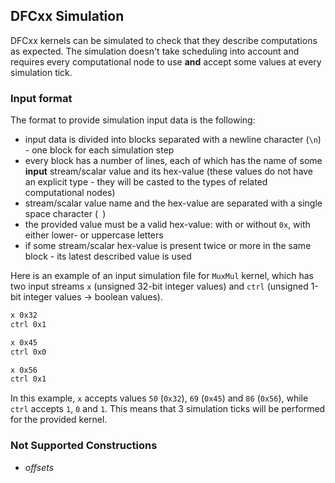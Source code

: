 ## DFCxx Simulation

DFCxx kernels can be simulated to check that they describe computations as expected. The simulation doesn't take scheduling into account and requires every computational node to use **and** accept some values at every simulation tick.

### Input format

The format to provide simulation input data is the following:

* input data is divided into blocks separated with a newline character (`\n`) - one block for each simulation step
* every block has a number of lines, each of which has the name of some **input** stream/scalar value and its hex-value (these values do not have an explicit type - they will be casted to the types of related computational nodes)
* stream/scalar value name and the hex-value are separated with a single space character (` `)
* the provided value must be a valid hex-value: with or without `0x`, with either lower- or uppercase letters
* if some stream/scalar hex-value is present twice or more in the same block - its latest described value is used

Here is an example of an input simulation file for `MuxMul` kernel, which has two input streams `x` (unsigned 32-bit integer values) and `ctrl` (unsigned 1-bit integer values -> boolean values).

```txt
x 0x32
ctrl 0x1

x 0x45
ctrl 0x0

x 0x56
ctrl 0x1
```

In this example, `x` accepts values `50` (`0x32`), `69` (`0x45`) and `86` (`0x56`), while `ctrl` accepts `1`, `0` and `1`. This means that 3 simulation ticks will be performed for the provided kernel.

### Not Supported Constructions

* *offsets*